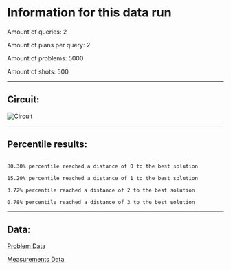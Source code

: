 # Information for this data run

Amount of queries: 2

Amount of plans per query: 2

Amount of problems: 5000

Amount of shots: 500

<hr>

## Circuit:

![Circuit](circuit.png)

<hr>

## Percentile results:

```

80.30% percentile reached a distance of 0 to the best solution

15.20% percentile reached a distance of 1 to the best solution

3.72% percentile reached a distance of 2 to the best solution

0.78% percentile reached a distance of 3 to the best solution

```

<hr>

## Data:

[Problem Data](problems.csv)

[Measurements Data](measurements.csv)

